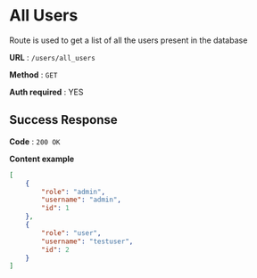 # All Users

Route is used to get a list of all the users present in the database

**URL** : `/users/all_users`

**Method** : `GET`

**Auth required** : YES

## Success Response

**Code** : `200 OK`

**Content example**

```json
[
    {
        "role": "admin", 
        "username": "admin", 
        "id": 1
    }, 
    {
        "role": "user", 
        "username": "testuser", 
        "id": 2
    }
]
```
